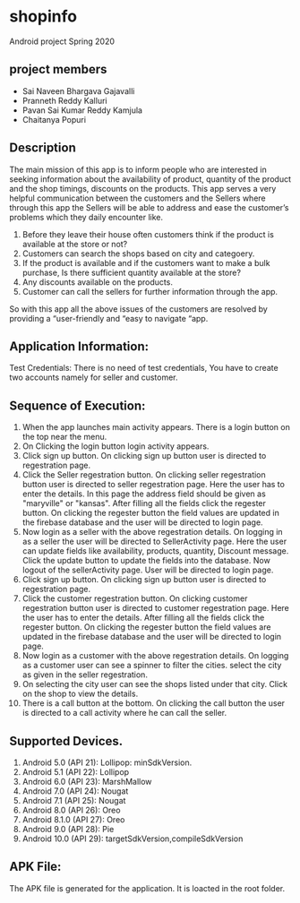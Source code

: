 # shopinfo
Android project Spring 2020

## project members
- Sai Naveen Bhargava Gajavalli
- Pranneth Reddy Kalluri
- Pavan Sai Kumar Reddy Kamjula
- Chaitanya Popuri

## Description
The main mission of this app is to inform people who are interested in seeking information about the availability of product, quantity of the product and the shop timings, discounts on the products. 
This app serves a very helpful communication between the customers and the Sellers where through this app the Sellers will be able to address and ease the customer’s problems which they daily encounter like.
1.	Before they leave their house often customers think if the product is available at the store or not?
2.	Customers can search the shops based on city and categoery.
3.	If the product is available and if the customers want to make a bulk purchase, Is there sufficient quantity available at the store?
4.	Any discounts available on the products.
6.	Customer can call the sellers for further information through the app.

So with this app all the above issues of the customers are resolved by providing a “user-friendly and “easy to navigate “app.

## Application Information:
Test Credentials: There is no need of test credentials, You have to create two accounts namely for seller and customer.

## Sequence of Execution:
1. When the app launches main activity appears. There is a login button on the top near the menu.
2. On Clicking the login button login activity appears.
3. Click sign up button. On clicking sign up button user is directed to regestration page.
4. Click the Seller regestration button. On clicking seller regestration button user is directed to seller regestration page. Here the      user has to enter the details. In this page the address field should be given as "maryville" or "kansas". After filling all the          fields click the regester button. On clicking the regester button the field values are updated in the firebase database and the user    will be directed to login page.
5. Now login as a seller with the above regestration details. On logging in as a seller the user will be directed to SellerActivity        page. Here the user can update fields like availability, products, quantity, Discount message. Click the update button to update the    fields into the database. Now logout of the sellerActivity page. User will be directed to login page.
6. Click sign up button. On clicking sign up button user is directed to regestration page.
7. Click the customer regestration button. On clicking customer regestration button user is directed to customer regestration page. Here    the user has to enter the details. After filling all the fields click the regester button. On clicking the regester button the field    values are updated in the firebase database and the user will be directed to login page.
8. Now login as a customer with the above regestration details. On logging as a customer user can see a spinner to filter the cities.
   select the city as given in the seller regestration.
9. On selecting the city user can see the shops listed under that city. Click on the shop to view the details.
10. There is a call button at the bottom. On clicking the call button the user is directed to a call activity where he can call the     seller.

## Supported Devices.
1. Android 5.0 (API 21): Lollipop: minSdkVersion.
2. Android 5.1 (API 22): Lollipop
3. Android 6.0 (API 23): MarshMallow
4. Android 7.0 (API 24): Nougat
5. Android 7.1 (API 25): Nougat
6. Android 8.0 (API 26): Oreo
7. Android 8.1.0 (API 27): Oreo
8. Android 9.0 (API 28): Pie
9. Android 10.0 (API 29): targetSdkVersion,compileSdkVersion


## APK File:
The APK file is generated for the application. It is loacted in the root folder.
